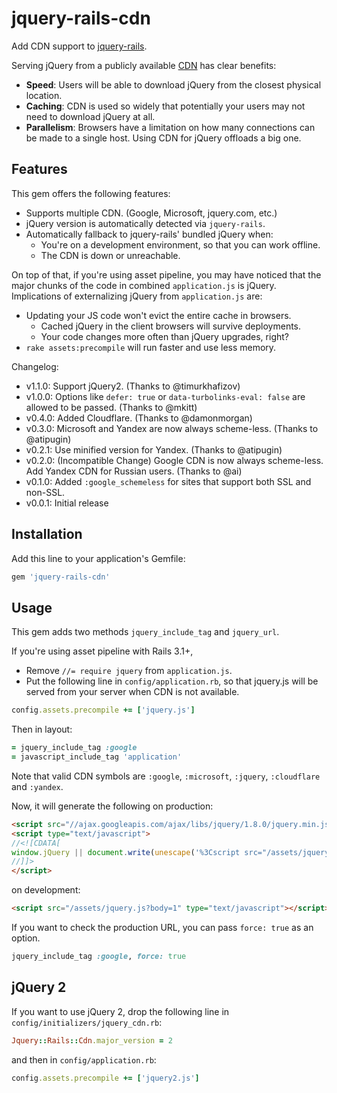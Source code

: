# jquery-rails-cdn

Add CDN support to [jquery-rails](https://github.com/rails/jquery-rails).

Serving jQuery from a publicly available [CDN](http://en.wikipedia.org/wiki/Content_Delivery_Network) has clear benefits:

* **Speed**: Users will be able to download jQuery from the closest physical location.
* **Caching**: CDN is used so widely that potentially your users may not need to download jQuery at all.
* **Parallelism**: Browsers have a limitation on how many connections can be made to a single host. Using CDN for jQuery offloads a big one.

## Features

This gem offers the following features:

* Supports multiple CDN. (Google, Microsoft, jquery.com, etc.)
* jQuery version is automatically detected via `jquery-rails`.
* Automatically fallback to jquery-rails' bundled jQuery when:
  * You're on a development environment, so that you can work offline.
  * The CDN is down or unreachable.

On top of that, if you're using asset pipeline, you may have noticed that the major chunks of the code in combined `application.js` is jQuery. Implications of externalizing jQuery from `application.js` are:

* Updating your JS code won't evict the entire cache in browsers.
  * Cached jQuery in the client browsers will survive deployments.
  * Your code changes more often than jQuery upgrades, right?
* `rake assets:precompile` will run faster and use less memory.

Changelog:

* v1.1.0: Support jQuery2. (Thanks to @timurkhafizov)
* v1.0.0: Options like `defer: true` or `data-turbolinks-eval: false` are allowed to be passed. (Thanks to @mkitt)
* v0.4.0: Added Cloudflare. (Thanks to @damonmorgan)
* v0.3.0: Microsoft and Yandex are now always scheme-less. (Thanks to @atipugin)
* v0.2.1: Use minified version for Yandex. (Thanks to @atipugin)
* v0.2.0: (Incompatible Change) Google CDN is now always scheme-less. Add Yandex CDN for Russian users. (Thanks to @ai)
* v0.1.0: Added `:google_schemeless` for sites that support both SSL and non-SSL.
* v0.0.1: Initial release

## Installation

Add this line to your application's Gemfile:

```ruby
gem 'jquery-rails-cdn'
```

## Usage

This gem adds two methods `jquery_include_tag` and `jquery_url`.

If you're using asset pipeline with Rails 3.1+,

- Remove `//= require jquery` from `application.js`.
- Put the following line in `config/application.rb`, so that jquery.js will be served from your server when CDN is not available.

```ruby
config.assets.precompile += ['jquery.js']
```

Then in layout:

```ruby
= jquery_include_tag :google
= javascript_include_tag 'application'
```

Note that valid CDN symbols are `:google`, `:microsoft`, `:jquery`, `:cloudflare` and `:yandex`.

Now, it will generate the following on production:

```html
<script src="//ajax.googleapis.com/ajax/libs/jquery/1.8.0/jquery.min.js" type="text/javascript"></script>
<script type="text/javascript">
//<![CDATA[
window.jQuery || document.write(unescape('%3Cscript src="/assets/jquery-3aaa3fa0b0207a1abcd30555987cd4cc.js" type="text/javascript">%3C/script>'))
//]]>
</script>
```

on development:

```html
<script src="/assets/jquery.js?body=1" type="text/javascript"></script>
```

If you want to check the production URL, you can pass `force: true` as an option.

```ruby
jquery_include_tag :google, force: true
```

## jQuery 2

If you want to use jQuery 2, drop the following line in `config/initializers/jquery_cdn.rb`:

```ruby
Jquery::Rails::Cdn.major_version = 2
```

and then in `config/application.rb`:

```ruby
config.assets.precompile += ['jquery2.js']
```
